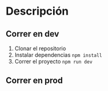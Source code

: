 # Descripción



## Correr en dev


1. Clonar el repositorio
2. Instalar dependencias ```npm install```
3. Correr el proyecto ```npm run dev```




## Correr en prod